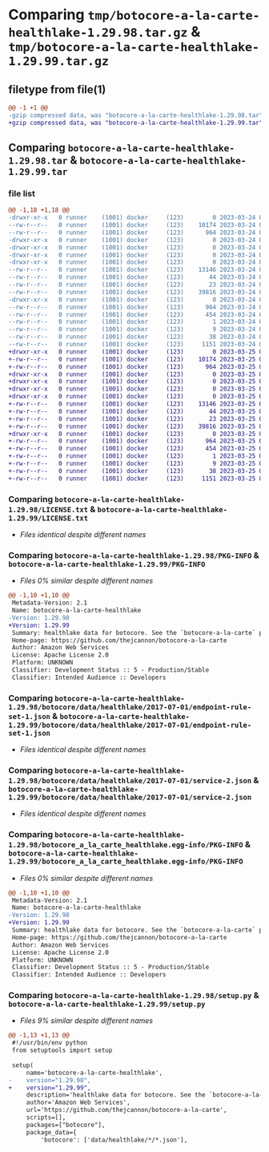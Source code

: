 # Comparing `tmp/botocore-a-la-carte-healthlake-1.29.98.tar.gz` & `tmp/botocore-a-la-carte-healthlake-1.29.99.tar.gz`

## filetype from file(1)

```diff
@@ -1 +1 @@
-gzip compressed data, was "botocore-a-la-carte-healthlake-1.29.98.tar", last modified: Fri Mar 24 01:24:16 2023, max compression
+gzip compressed data, was "botocore-a-la-carte-healthlake-1.29.99.tar", last modified: Sat Mar 25 01:22:36 2023, max compression
```

## Comparing `botocore-a-la-carte-healthlake-1.29.98.tar` & `botocore-a-la-carte-healthlake-1.29.99.tar`

### file list

```diff
@@ -1,18 +1,18 @@
-drwxr-xr-x   0 runner    (1001) docker     (123)        0 2023-03-24 01:24:16.037908 botocore-a-la-carte-healthlake-1.29.98/
--rw-r--r--   0 runner    (1001) docker     (123)    10174 2023-03-24 01:24:15.000000 botocore-a-la-carte-healthlake-1.29.98/LICENSE.txt
--rw-r--r--   0 runner    (1001) docker     (123)      964 2023-03-24 01:24:16.037908 botocore-a-la-carte-healthlake-1.29.98/PKG-INFO
-drwxr-xr-x   0 runner    (1001) docker     (123)        0 2023-03-24 01:24:16.037908 botocore-a-la-carte-healthlake-1.29.98/botocore/
-drwxr-xr-x   0 runner    (1001) docker     (123)        0 2023-03-24 01:24:16.037908 botocore-a-la-carte-healthlake-1.29.98/botocore/data/
-drwxr-xr-x   0 runner    (1001) docker     (123)        0 2023-03-24 01:24:16.037908 botocore-a-la-carte-healthlake-1.29.98/botocore/data/healthlake/
-drwxr-xr-x   0 runner    (1001) docker     (123)        0 2023-03-24 01:24:16.037908 botocore-a-la-carte-healthlake-1.29.98/botocore/data/healthlake/2017-07-01/
--rw-r--r--   0 runner    (1001) docker     (123)    13146 2023-03-24 01:23:57.000000 botocore-a-la-carte-healthlake-1.29.98/botocore/data/healthlake/2017-07-01/endpoint-rule-set-1.json
--rw-r--r--   0 runner    (1001) docker     (123)       44 2023-03-24 01:23:57.000000 botocore-a-la-carte-healthlake-1.29.98/botocore/data/healthlake/2017-07-01/examples-1.json
--rw-r--r--   0 runner    (1001) docker     (123)       23 2023-03-24 01:23:57.000000 botocore-a-la-carte-healthlake-1.29.98/botocore/data/healthlake/2017-07-01/paginators-1.json
--rw-r--r--   0 runner    (1001) docker     (123)    39816 2023-03-24 01:23:57.000000 botocore-a-la-carte-healthlake-1.29.98/botocore/data/healthlake/2017-07-01/service-2.json
-drwxr-xr-x   0 runner    (1001) docker     (123)        0 2023-03-24 01:24:16.037908 botocore-a-la-carte-healthlake-1.29.98/botocore_a_la_carte_healthlake.egg-info/
--rw-r--r--   0 runner    (1001) docker     (123)      964 2023-03-24 01:24:16.000000 botocore-a-la-carte-healthlake-1.29.98/botocore_a_la_carte_healthlake.egg-info/PKG-INFO
--rw-r--r--   0 runner    (1001) docker     (123)      454 2023-03-24 01:24:16.000000 botocore-a-la-carte-healthlake-1.29.98/botocore_a_la_carte_healthlake.egg-info/SOURCES.txt
--rw-r--r--   0 runner    (1001) docker     (123)        1 2023-03-24 01:24:16.000000 botocore-a-la-carte-healthlake-1.29.98/botocore_a_la_carte_healthlake.egg-info/dependency_links.txt
--rw-r--r--   0 runner    (1001) docker     (123)        9 2023-03-24 01:24:16.000000 botocore-a-la-carte-healthlake-1.29.98/botocore_a_la_carte_healthlake.egg-info/top_level.txt
--rw-r--r--   0 runner    (1001) docker     (123)       38 2023-03-24 01:24:16.037908 botocore-a-la-carte-healthlake-1.29.98/setup.cfg
--rw-r--r--   0 runner    (1001) docker     (123)     1151 2023-03-24 01:24:15.000000 botocore-a-la-carte-healthlake-1.29.98/setup.py
+drwxr-xr-x   0 runner    (1001) docker     (123)        0 2023-03-25 01:22:36.747179 botocore-a-la-carte-healthlake-1.29.99/
+-rw-r--r--   0 runner    (1001) docker     (123)    10174 2023-03-25 01:22:36.000000 botocore-a-la-carte-healthlake-1.29.99/LICENSE.txt
+-rw-r--r--   0 runner    (1001) docker     (123)      964 2023-03-25 01:22:36.747179 botocore-a-la-carte-healthlake-1.29.99/PKG-INFO
+drwxr-xr-x   0 runner    (1001) docker     (123)        0 2023-03-25 01:22:36.747179 botocore-a-la-carte-healthlake-1.29.99/botocore/
+drwxr-xr-x   0 runner    (1001) docker     (123)        0 2023-03-25 01:22:36.747179 botocore-a-la-carte-healthlake-1.29.99/botocore/data/
+drwxr-xr-x   0 runner    (1001) docker     (123)        0 2023-03-25 01:22:36.747179 botocore-a-la-carte-healthlake-1.29.99/botocore/data/healthlake/
+drwxr-xr-x   0 runner    (1001) docker     (123)        0 2023-03-25 01:22:36.747179 botocore-a-la-carte-healthlake-1.29.99/botocore/data/healthlake/2017-07-01/
+-rw-r--r--   0 runner    (1001) docker     (123)    13146 2023-03-25 01:22:12.000000 botocore-a-la-carte-healthlake-1.29.99/botocore/data/healthlake/2017-07-01/endpoint-rule-set-1.json
+-rw-r--r--   0 runner    (1001) docker     (123)       44 2023-03-25 01:22:12.000000 botocore-a-la-carte-healthlake-1.29.99/botocore/data/healthlake/2017-07-01/examples-1.json
+-rw-r--r--   0 runner    (1001) docker     (123)       23 2023-03-25 01:22:12.000000 botocore-a-la-carte-healthlake-1.29.99/botocore/data/healthlake/2017-07-01/paginators-1.json
+-rw-r--r--   0 runner    (1001) docker     (123)    39816 2023-03-25 01:22:12.000000 botocore-a-la-carte-healthlake-1.29.99/botocore/data/healthlake/2017-07-01/service-2.json
+drwxr-xr-x   0 runner    (1001) docker     (123)        0 2023-03-25 01:22:36.747179 botocore-a-la-carte-healthlake-1.29.99/botocore_a_la_carte_healthlake.egg-info/
+-rw-r--r--   0 runner    (1001) docker     (123)      964 2023-03-25 01:22:36.000000 botocore-a-la-carte-healthlake-1.29.99/botocore_a_la_carte_healthlake.egg-info/PKG-INFO
+-rw-r--r--   0 runner    (1001) docker     (123)      454 2023-03-25 01:22:36.000000 botocore-a-la-carte-healthlake-1.29.99/botocore_a_la_carte_healthlake.egg-info/SOURCES.txt
+-rw-r--r--   0 runner    (1001) docker     (123)        1 2023-03-25 01:22:36.000000 botocore-a-la-carte-healthlake-1.29.99/botocore_a_la_carte_healthlake.egg-info/dependency_links.txt
+-rw-r--r--   0 runner    (1001) docker     (123)        9 2023-03-25 01:22:36.000000 botocore-a-la-carte-healthlake-1.29.99/botocore_a_la_carte_healthlake.egg-info/top_level.txt
+-rw-r--r--   0 runner    (1001) docker     (123)       38 2023-03-25 01:22:36.751180 botocore-a-la-carte-healthlake-1.29.99/setup.cfg
+-rw-r--r--   0 runner    (1001) docker     (123)     1151 2023-03-25 01:22:36.000000 botocore-a-la-carte-healthlake-1.29.99/setup.py
```

### Comparing `botocore-a-la-carte-healthlake-1.29.98/LICENSE.txt` & `botocore-a-la-carte-healthlake-1.29.99/LICENSE.txt`

 * *Files identical despite different names*

### Comparing `botocore-a-la-carte-healthlake-1.29.98/PKG-INFO` & `botocore-a-la-carte-healthlake-1.29.99/PKG-INFO`

 * *Files 0% similar despite different names*

```diff
@@ -1,10 +1,10 @@
 Metadata-Version: 2.1
 Name: botocore-a-la-carte-healthlake
-Version: 1.29.98
+Version: 1.29.99
 Summary: healthlake data for botocore. See the `botocore-a-la-carte` package for more info.
 Home-page: https://github.com/thejcannon/botocore-a-la-carte
 Author: Amazon Web Services
 License: Apache License 2.0
 Platform: UNKNOWN
 Classifier: Development Status :: 5 - Production/Stable
 Classifier: Intended Audience :: Developers
```

### Comparing `botocore-a-la-carte-healthlake-1.29.98/botocore/data/healthlake/2017-07-01/endpoint-rule-set-1.json` & `botocore-a-la-carte-healthlake-1.29.99/botocore/data/healthlake/2017-07-01/endpoint-rule-set-1.json`

 * *Files identical despite different names*

### Comparing `botocore-a-la-carte-healthlake-1.29.98/botocore/data/healthlake/2017-07-01/service-2.json` & `botocore-a-la-carte-healthlake-1.29.99/botocore/data/healthlake/2017-07-01/service-2.json`

 * *Files identical despite different names*

### Comparing `botocore-a-la-carte-healthlake-1.29.98/botocore_a_la_carte_healthlake.egg-info/PKG-INFO` & `botocore-a-la-carte-healthlake-1.29.99/botocore_a_la_carte_healthlake.egg-info/PKG-INFO`

 * *Files 0% similar despite different names*

```diff
@@ -1,10 +1,10 @@
 Metadata-Version: 2.1
 Name: botocore-a-la-carte-healthlake
-Version: 1.29.98
+Version: 1.29.99
 Summary: healthlake data for botocore. See the `botocore-a-la-carte` package for more info.
 Home-page: https://github.com/thejcannon/botocore-a-la-carte
 Author: Amazon Web Services
 License: Apache License 2.0
 Platform: UNKNOWN
 Classifier: Development Status :: 5 - Production/Stable
 Classifier: Intended Audience :: Developers
```

### Comparing `botocore-a-la-carte-healthlake-1.29.98/setup.py` & `botocore-a-la-carte-healthlake-1.29.99/setup.py`

 * *Files 9% similar despite different names*

```diff
@@ -1,13 +1,13 @@
 #!/usr/bin/env python
 from setuptools import setup
 
 setup(
     name='botocore-a-la-carte-healthlake',
-    version="1.29.98",
+    version="1.29.99",
     description='healthlake data for botocore. See the `botocore-a-la-carte` package for more info.',
     author='Amazon Web Services',
     url='https://github.com/thejcannon/botocore-a-la-carte',
     scripts=[],
     packages=["botocore"],
     package_data={
         'botocore': ['data/healthlake/*/*.json'],
```

